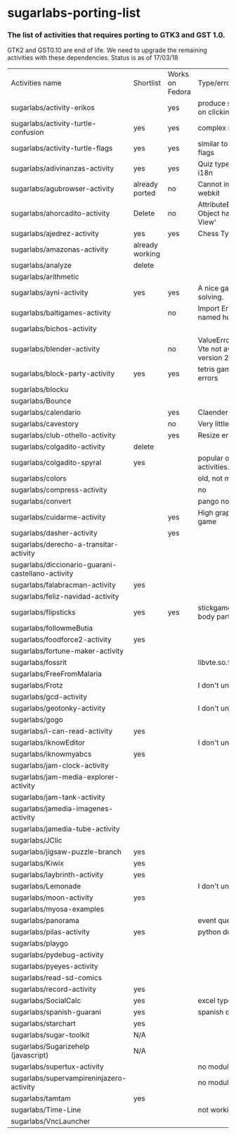 # sugarlabs-porting-list

### The list of activities that requires porting to GTK3 and GST 1.0.

GTK2 and GST0.10 are end of life. We need to upgrade the remaining activities with these dependencies.
Status is as of 17/03/18

|                                                   |                 |                 |                                                          | 
|---------------------------------------------------|-----------------|-----------------|----------------------------------------------------------| 
| Activities name                                   | Shortlist       | Works on Fedora | Type/error                                                     | 
| sugarlabs/activity-erikos                         |                 | yes             | produce sound of animal on clicking,                     | 
| sugarlabs/activity-turtle-confusion               | yes             | yes             | complex maths activity                                   | 
| sugarlabs/activity-turtle-flags                   | yes             | yes             | similar to previous but flags                            | 
| sugarlabs/adivinanzas-activity                    | yes             | yes             | Quiz type activity, needs i18n                           | 
| sugarlabs/agubrowser-activity                     | already ported  | no              | Cannot import name webkit                                | 
| sugarlabs/ahorcadito-activity                     | Delete          | no              | AttributeError: 'NoneType Object has no attrubyte View'  | 
| sugarlabs/ajedrez-activity                        | yes             | yes             | Chess Type activity                                      | 
| sugarlabs/amazonas-activity                       | already working |                 |                                                          | 
| sugarlabs/analyze                                 | delete          |                 |                                                          | 
| sugarlabs/arithmetic                              |                 |                 |                                                          | 
| sugarlabs/ayni-activity                           | yes             | yes             | A nice game, problem solving.                            | 
| sugarlabs/baltigames-activity                     |                 | no              | Import Error: No module named hulahop                    | 
| sugarlabs/bichos-activity                         |                 |                 |                                                          | 
| sugarlabs/blender-activity                        |                 | no              | ValueError: Namespace Vte not available for version 2.91 | 
| sugarlabs/block-party-activity                    | yes             | yes             | tetris game with some errors                             | 
| sugarlabs/blocku                                  |                 |                 |                                                          | 
| sugarlabs/Bounce                                  |                 |                 |                                                          | 
| sugarlabs/calendario                              |                 | yes             | Claender activity                                        | 
| sugarlabs/cavestory                               |                 | no              | Very little py files                                     | 
| sugarlabs/club-othello-activity                   |                 | yes             | Resize error                                             | 
| sugarlabs/colgadito-activity                      | delete          |                 |                                                          | 
| sugarlabs/colgadito-spyral                        | yes             |                 | popular on activities.sugarlab.github.io                 | 
| sugarlabs/colors                                  |                 |                 | old, not maintained                                      | 
| sugarlabs/compress-activity                       |                 |                 | no                                                       | 
| sugarlabs/convert                                 |                 |                 | pango not import                                         | 
| sugarlabs/cuidarme-activity                       |                 | yes             | High graphics pacman game                                | 
| sugarlabs/dasher-activity                         |                 | yes             |                                                          | 
| sugarlabs/derecho-a-transitar-activity            |                 |                 |                                                          | 
| sugarlabs/diccionario-guarani-castellano-activity |                 |                 |                                                          | 
| sugarlabs/falabracman-activity                    | yes             |                 |                                                          | 
| sugarlabs/feliz-navidad-activity                  |                 |                 |                                                          | 
| sugarlabs/flipsticks                              | yes             | yes             | stickgame, can make learn body parts                     | 
| sugarlabs/followmeButia                           |                 |                 |                                                          | 
| sugarlabs/foodforce2-activity                     | yes             |                 |                                                          | 
| sugarlabs/fortune-maker-activity                  |                 |                 |                                                          | 
| sugarlabs/fossrit                                 |                 |                 | libvte.so.9                                              | 
| sugarlabs/FreeFromMalaria                         |                 |                 |                                                          | 
| sugarlabs/Frotz                                   |                 |                 | I don't understand                                       | 
| sugarlabs/gcd-activity                            |                 |                 |                                                          | 
| sugarlabs/geotonky-activity                       |                 |                 | I don't understand                                       | 
| sugarlabs/gogo                                    |                 |                 |                                                          | 
| sugarlabs/i-can-read-activity                     | yes             |                 |                                                          | 
| sugarlabs/iknowEditor                             |                 |                 | I don't understand                                       | 
| sugarlabs/iknowmyabcs                             | yes             |                 |                                                          | 
| sugarlabs/jam-clock-activity                      |                 |                 |                                                   | 
| sugarlabs/jam-media-explorer-activity             |                 |                 |                                                          | 
| sugarlabs/jam-tank-activity                       |                 |                 |                                                          | 
| sugarlabs/jamedia-imagenes-activity               |                 |                 |                                                          | 
| sugarlabs/jamedia-tube-activity                   |                 |                 |                                                          | 
| sugarlabs/JClic                                   |                 |                 |                                                          | 
| sugarlabs/jigsaw-puzzle-branch                    | yes             |                 |                                                          | 
| sugarlabs/Kiwix                                   | yes             |                 |                                   | 
| sugarlabs/laybrinth-activity                      | yes             |                 |                                                          | 
| sugarlabs/Lemonade                                |                 |                 | I don't understand                                       | 
| sugarlabs/moon-activity                           | yes             |                 |                                                          | 
| sugarlabs/myosa-examples                          |                 |                 |                                                          | 
| sugarlabs/panorama                                |                 |                 | event queue full error                                   | 
| sugarlabs/pilas-activity                          | yes             |                 | python dev env                                           | 
| sugarlabs/playgo                                  |                 |                 |                                                          | 
| sugarlabs/pydebug-activity                        |                 |                 |                                                          | 
| sugarlabs/pyeyes-activity                         |                 |                 |                                                          | 
| sugarlabs/read-sd-comics                          |                 |                 |                                                          | 
| sugarlabs/record-activity                         | yes             |                 |                                                          | 
| sugarlabs/SocialCalc                              | yes             |                 | excel type activity                                      | 
| sugarlabs/spanish-guarani                         | yes             |                 | spanish dictionary                                       | 
| sugarlabs/starchart                               | yes             |                 |                                                          | 
| sugarlabs/sugar-toolkit                           | N/A             |                 |                                                          | 
| sugarlabs/Sugarizehelp (javascript)               | N/A             |                 |                                                          | 
| sugarlabs/supertux-activity                       |                 |                 | no module named vte                                      | 
| sugarlabs/supervampireninjazero-activity          |                 |                 | no module named vte                                      | 
| sugarlabs/tamtam                                  | yes             |                 |                                                          | 
| sugarlabs/Time-Line                               |                 |                 | not working                                              | 
| sugarlabs/VncLauncher                             |                 |                 |                                                          | 
